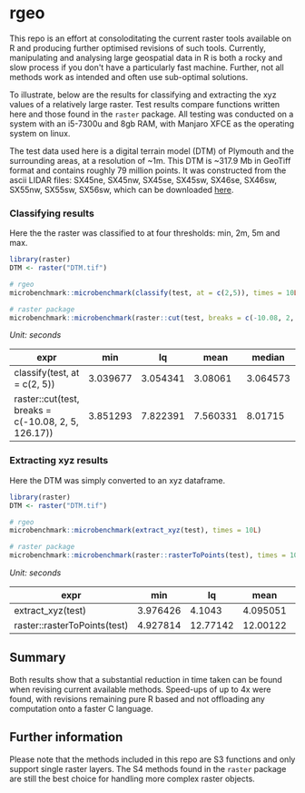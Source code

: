 # rgeo

This repo is an effort at consoloditating the current raster tools available on R and producing further optimised revisions of such tools. Currently, manipulating and analysing large geospatial data in R is both a rocky and slow process if you don't have a particularly fast machine. Further, not all methods work as intended and often use sub-optimal solutions. 

To illustrate, below are the results for classifying and extracting the xyz values of a relatively large raster. Test results compare functions written here and those found in the `raster` package. All testing was conducted on a system with an i5-7300u and 8gb RAM, with Manjaro XFCE as the operating system on linux. 

The test data used here is a digital terrain model (DTM) of Plymouth and the surrounding areas, at a resolution of ~1m. This DTM is ~317.9 Mb in GeoTiff format and contains roughly 79 million points. It was constructed from the ascii LIDAR files: SX45ne, SX45nw, SX45se, SX45sw, SX46se, SX46sw, SX55nw, SX55sw, SX56sw, which can be downloaded [here](https://environment.data.gov.uk/DefraDataDownload/?Mode=survey). 

### Classifying results

Here the the raster was classified to at four thresholds: min, 2m, 5m and max. 

``` r
library(raster)
DTM <- raster("DTM.tif")

# rgeo 
microbenchmark::microbenchmark(classify(test, at = c(2,5)), times = 10L) 

# raster package
microbenchmark::microbenchmark(raster::cut(test, breaks = c(-10.08, 2, 5, 126.170)), times = 10L)
```

*Unit: seconds*

expr | min | lq | mean | median | uq | max | neval
--- | --- | --- | --- | --- | --- | --- | ---
classify(test, at = c(2, 5)) | 3.039677 | 3.054341 | 3.08061 | 3.064573 | 3.070116 | 3.269607 | 10
raster::cut(test, breaks = c(-10.08, 2, 5, 126.17)) | 3.851293 | 7.822391 | 7.560331 | 8.01715 | 8.06603 | 8.207009 | 10

### Extracting xyz results

Here the DTM was simply converted to an xyz dataframe. 

``` r
library(raster)
DTM <- raster("DTM.tif")

# rgeo 
microbenchmark::microbenchmark(extract_xyz(test), times = 10L)

# raster package
microbenchmark::microbenchmark(raster::rasterToPoints(test), times = 10L)
```
*Unit: seconds*

expr | min | lq | mean | median | uq | max | neval
--- | --- | --- | --- | --- | --- | --- | ---
extract_xyz(test) | 3.976426 | 4.1043 | 4.095051 | 4.106489 | 4.110322 | 4.116398 | 10
raster::rasterToPoints(test) | 4.927814 | 12.77142 | 12.00122 | 12.78671 | 12.79453 | 12.80327 | 10

## Summary

Both results show that a substantial reduction in time taken can be found when revising current available methods. Speed-ups of up to 4x were found, with revisions remaining pure R based and not offloading any computation onto a faster C language. 

## Further information

Please note that the methods included in this repo are S3 functions and only support single raster layers. The S4 methods found in the `raster` package are still the best choice for handling more complex raster objects. 
